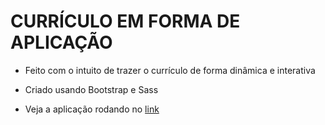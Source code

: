 # CURRÍCULO  EM FORMA DE APLICAÇÃO

- Feito com o intuito de trazer o currículo de forma dinâmica e interativa

- Criado usando Bootstrap e Sass

- Veja a aplicação rodando no [link](https://klivinsthon.github.io/curriculo-online/)